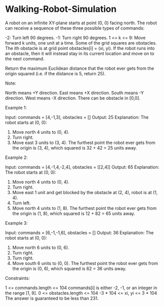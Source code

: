 # Walking-Robot-Simulation



A robot on an infinite XY-plane starts at point (0, 0) facing north. The robot can receive a sequence of these three possible types of commands:

-2: Turn left 90 degrees.
-1: Turn right 90 degrees.
1 <= k <= 9: Move forward k units, one unit at a time.
Some of the grid squares are obstacles. The ith obstacle is at grid point obstacles[i] = (xi, yi). If the robot runs into an obstacle, then it will instead stay in its current location and move on to the next command.

Return the maximum Euclidean distance that the robot ever gets from the origin squared (i.e. if the distance is 5, return 25).

Note:

North means +Y direction.
East means +X direction.
South means -Y direction.
West means -X direction.
There can be obstacle in [0,0].
 

Example 1:

Input: commands = [4,-1,3], obstacles = []
Output: 25
Explanation: The robot starts at (0, 0):
1. Move north 4 units to (0, 4).
2. Turn right.
3. Move east 3 units to (3, 4).
The furthest point the robot ever gets from the origin is (3, 4), which squared is 32 + 42 = 25 units away.


Example 2:

Input: commands = [4,-1,4,-2,4], obstacles = [[2,4]]
Output: 65
Explanation: The robot starts at (0, 0):
1. Move north 4 units to (0, 4).
2. Turn right.
3. Move east 1 unit and get blocked by the obstacle at (2, 4), robot is at (1, 4).
4. Turn left.
5. Move north 4 units to (1, 8).
The furthest point the robot ever gets from the origin is (1, 8), which squared is 12 + 82 = 65 units away.


Example 3:

Input: commands = [6,-1,-1,6], obstacles = []
Output: 36
Explanation: The robot starts at (0, 0):
1. Move north 6 units to (0, 6).
2. Turn right.
3. Turn right.
4. Move south 6 units to (0, 0).
The furthest point the robot ever gets from the origin is (0, 6), which squared is 62 = 36 units away.
 

Constraints:

1 <= commands.length <= 104
commands[i] is either -2, -1, or an integer in the range [1, 9].
0 <= obstacles.length <= 104
-3 * 104 <= xi, yi <= 3 * 104
The answer is guaranteed to be less than 231.
